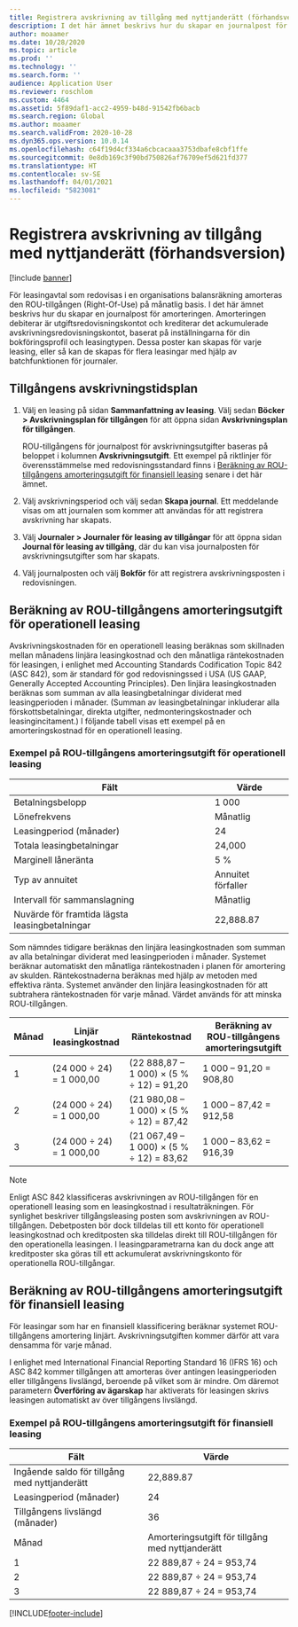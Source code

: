 ```yaml
---
title: Registrera avskrivning av tillgång med nyttjanderätt (förhandsversion)
description: I det här ämnet beskrivs hur du skapar en journalpost för den amortering som krävs för leasingar som redovisas i en organisations balansräkning.
author: moaamer
ms.date: 10/28/2020
ms.topic: article
ms.prod: ''
ms.technology: ''
ms.search.form: ''
audience: Application User
ms.reviewer: roschlom
ms.custom: 4464
ms.assetid: 5f89daf1-acc2-4959-b48d-91542fb6bacb
ms.search.region: Global
ms.author: moaamer
ms.search.validFrom: 2020-10-28
ms.dyn365.ops.version: 10.0.14
ms.openlocfilehash: c64f19d4cf334a6cbcacaaa3753dbafe8cbf1ffe
ms.sourcegitcommit: 0e8db169c3f90bd750826af76709ef5d621fd377
ms.translationtype: HT
ms.contentlocale: sv-SE
ms.lasthandoff: 04/01/2021
ms.locfileid: "5823081"
---
```

# <a name="record-right-of-use-asset-depreciation-preview"></a>Registrera avskrivning av tillgång med nyttjanderätt (förhandsversion)

[!include [banner](../includes/banner.md)]

För leasingavtal som redovisas i en organisations balansräkning amorteras den ROU-tillgången (Right-Of-Use) på månatlig basis. I det här ämnet beskrivs hur du skapar en journalpost för amorteringen. Amorteringen debiterar är utgiftsredovisningskontot och krediterar det ackumulerade avskrivningsredovisningskontot, baserat på inställningarna för din bokföringsprofil och leasingtypen. Dessa poster kan skapas för varje leasing, eller så kan de skapas för flera leasingar med hjälp av batchfunktionen för journaler.

## <a name="asset-depreciation-schedule"></a>Tillgångens avskrivningstidsplan

1. Välj en leasing på sidan **Sammanfattning av leasing**. Välj sedan **Böcker \> Avskrivningsplan för tillgången** för att öppna sidan **Avskrivningsplan för tillgången**.

    ROU-tillgångens för journalpost för avskrivningsutgifter baseras på beloppet i kolumnen **Avskrivningsutgift**. Ett exempel på riktlinjer för överensstämmelse med redovisningsstandard finns i [Beräkning av ROU-tillgångens amorteringsutgift för finansiell leasing](#calculation-of-rou-asset-amortization-expense-for-finance-leases) senare i det här ämnet.

2. Välj avskrivningsperiod och välj sedan **Skapa journal**. Ett meddelande visas om att journalen som kommer att användas för att registrera avskrivning har skapats.
3. Välj **Journaler \> Journaler för leasing av tillgångar** för att öppna sidan **Journal för leasing av tillgång**, där du kan visa journalposten för avskrivningsutgifter som har skapats.
4. Välj journalposten och välj **Bokför** för att registrera avskrivningsposten i redovisningen.

## <a name="calculation-of-rou-asset-amortization-expense-for-operating-leases"></a>Beräkning av ROU-tillgångens amorteringsutgift för operationell leasing

Avskrivningskostnaden för en operationell leasing beräknas som skillnaden mellan månadens linjära leasingkostnad och den månatliga räntekostnaden för leasingen, i enlighet med Accounting Standards Codification Topic 842 (ASC 842), som är standard för god redovisningssed i USA (US GAAP, Generally Accepted Accounting Principles). Den linjära leasingkostnaden beräknas som summan av alla leasingbetalningar dividerat med leasingperioden i månader. (Summan av leasingbetalningar inkluderar alla förskottsbetalningar, direkta utgifter, nedmonteringskostnader och leasingincitament.) I följande tabell visas ett exempel på en amorteringskostnad för en operationell leasing.

### <a name="example-of-rou-asset-amortization-expense-for-operating-leases"></a>Exempel på ROU-tillgångens amorteringsutgift för operationell leasing

| Fält                                          | Värde       |
|------------------------------------------------|-------------|
| Betalningsbelopp                                 | 1 000       |
| Lönefrekvens                              | Månatlig     |
| Leasingperiod (månader)                            | 24          |
| Totala leasingbetalningar                           | 24,000      |
| Marginell låneränta                     | 5 %          |
| Typ av annuitet                                   | Annuitet förfaller |
| Intervall för sammanslagning                           | Månatlig     |
| Nuvärde för framtida lägsta leasingbetalningar | 22,888.87   |

Som nämndes tidigare beräknas den linjära leasingkostnaden som summan av alla betalningar dividerat med leasingperioden i månader. Systemet beräknar automatiskt den månatliga räntekostnaden i planen för amortering av skulden. Räntekostnaderna beräknas med hjälp av metoden med effektiva ränta. Systemet använder den linjära leasingkostnaden för att subtrahera räntekostnaden för varje månad. Värdet används för att minska ROU-tillgången.

| Månad | Linjär leasingkostnad | Räntekostnad                        | Beräkning av ROU-tillgångens amorteringsutgift |
|-------|--------------------------|-----------------------------------------|-----------------------------------------------|
| 1     | (24 000 ÷ 24) = 1 000,00 | (22 888,87 – 1 000) × (5 % ÷ 12) = 91,20 | 1 000 – 91,20 = 908,80                        |
| 2     | (24 000 ÷ 24) = 1 000,00 | (21 980,08 – 1 000) × (5 % ÷ 12) = 87,42 | 1 000 – 87,42 = 912,58                        |
| 3     | (24 000 ÷ 24) = 1 000,00 | (21 067,49 – 1 000) × (5 % ÷ 12) = 83,62 | 1 000 – 83,62 = 916,39                        |

> [!NOTE]
> Enligt ASC 842 klassificeras avskrivningen av ROU-tillgången för en operationell leasing som en leasingkostnad i resultaträkningen. För synlighet beskriver tillgångsleasing posten som avskrivningen av ROU-tillgången. Debetposten bör dock tilldelas till ett konto för operationell leasingkostnad och kreditposten ska tilldelas direkt till ROU-tillgången för den operationella leasingen. I leasingparametrarna kan du dock ange att kreditposter ska göras till ett ackumulerat avskrivningskonto för operationella ROU-tillgångar.

## <a name="calculation-of-rou-asset-amortization-expense-for-finance-leases"></a>Beräkning av ROU-tillgångens amorteringsutgift för finansiell leasing

För leasingar som har en finansiell klassificering beräknar systemet ROU-tillgångens amortering linjärt. Avskrivningsutgiften kommer därför att vara densamma för varje månad.

I enlighet med International Financial Reporting Standard 16 (IFRS 16) och ASC 842 kommer tillgången att amorteras över antingen leasingperioden eller tillgångens livslängd, beroende på vilket som är mindre. Om däremot parametern **Överföring av ägarskap** har aktiverats för leasingen skrivs leasingen automatiskt av över tillgångens livslängd.

### <a name="example-of-rou-asset-amortization-expense-for-finance-leases"></a>Exempel på ROU-tillgångens amorteringsutgift för finansiell leasing

| Fält                                | Värde                                   |
|--------------------------------------|-----------------------------------------|
| Ingående saldo för tillgång med nyttjanderätt | 22,889.87                               |
| Leasingperiod (månader)                  | 24                                      |
| Tillgångens livslängd (månader)           | 36                                      |
| Månad                                | Amorteringsutgift för tillgång med nyttjanderätt |
| 1                                    | 22 889,87 ÷ 24 = 953,74                 |
| 2                                    | 22 889,87 ÷ 24 = 953,74                 |
| 3                                    | 22 889,87 ÷ 24 = 953,74                 |


[!INCLUDE[footer-include](../../includes/footer-banner.md)]